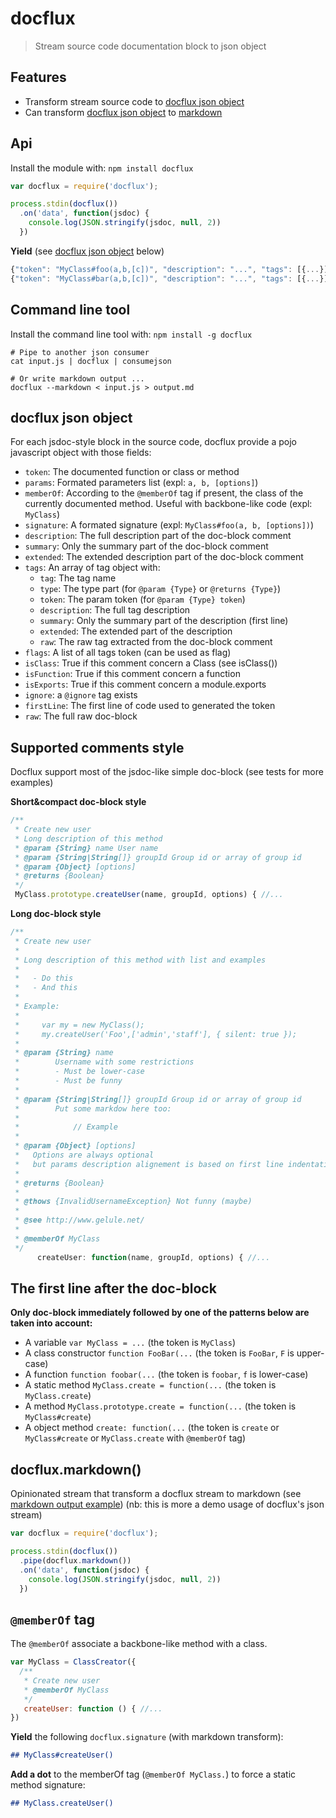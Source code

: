 # docflux

> Stream source code documentation block to json object

## Features

  - Transform stream source code to [docflux json object](#docflux_json_object)
  - Can transform [docflux json object](#docflux_json_object)
    to [markdown](#docflux-markdown-)

## Api

Install the module with: `npm install docflux`

```javascript
var docflux = require('docflux');

process.stdin(docflux())
  .on('data', function(jsdoc) {
    console.log(JSON.stringify(jsdoc, null, 2))
  })
```

**Yield** (see [docflux json object](#docflux-json-object) below)

```javascript
{"token": "MyClass#foo(a,b,[c])", "description": "...", "tags": [{...}]}
{"token": "MyClass#bar(a,b,[c])", "description": "...", "tags": [{...}]}
```

## Command line tool

Install the command line tool with: `npm install -g docflux`

```shell
# Pipe to another json consumer
cat input.js | docflux | consumejson

# Or write markdown output ...
docflux --markdown < input.js > output.md
```

## docflux json object

For each jsdoc-style block in the source code, docflux provide a pojo javascript
object with those fields:

  - `token`:
   The documented function or class or method
  - `params`:
    Formated parameters list (expl: `a, b, [options]`)
  - `memberOf`:
    According to the `@memberOf` tag if present, the class of the currently
    documented method. Useful with backbone-like code (expl: `MyClass`)
  - `signature`:
    A formated signature (expl: `MyClass#foo(a, b, [options])`)
  - `description`:
   The full description part of the doc-block comment
  - `summary`:
   Only the summary part of the doc-block comment
  - `extended`:
   The extended description part of the doc-block comment
  - `tags`:
   An array of tag object with:
     - `tag`: The tag name
     - `type`: The type part (for `@param {Type}` or `@returns {Type}`)
     - `token`: The param token (for `@param {Type} token`)
     - `description`: The full tag description
     - `summary`: Only the summary part of the description (first line)
     - `extended`: The extended part of the description
     - `raw`: The raw tag extracted from the doc-block comment
  - `flags`:
   A list of all tags token (can be used as flag)
  - `isClass`:
   True if this comment concern a Class (see isClass())
  - `isFunction`:
   True if this comment concern a function
  - `isExports`:
   True if this comment concern a module.exports
  - `ignore`:
   a `@ignore` tag exists
  - `firstLine`:
   The first line of code used to generated the token
  - `raw`:
   The full raw doc-block


## Supported comments style

Docflux support most of the jsdoc-like simple doc-block
(see tests for more examples)

**Short&compact doc-block style**

```javascript
/**
 * Create new user
 * Long description of this method
 * @param {String} name User name
 * @param {String|String[]} groupId Group id or array of group id
 * @param {Object} [options]
 * @returns {Boolean}
 */
 MyClass.prototype.createUser(name, groupId, options) { //...
```

**Long doc-block style**
```javascript
/**
 * Create new user
 *
 * Long description of this method with list and examples
 *
 *   - Do this
 *   - And this
 *
 * Example:
 *
 *     var my = new MyClass();
 *     my.createUser('Foo',['admin','staff'], { silent: true });
 *
 * @param {String} name
 *        Username with some restrictions
 *        - Must be lower-case
 *        - Must be funny
 *
 * @param {String|String[]} groupId Group id or array of group id
 *        Put some markdow here too:
 *
 *            // Example
 *
 * @param {Object} [options]
 *   Options are always optional
 *   but params description alignement is based on first line indentation
 *
 * @returns {Boolean}
 *
 * @thows {InvalidUsernameException} Not funny (maybe)
 *
 * @see http://www.gelule.net/
 *
 * @memberOf MyClass
 */
      createUser: function(name, groupId, options) { //...
```

## The first line after the doc-block

**Only doc-block immediately followed by one of the patterns below are taken into account:**

  - A variable `var MyClass = ...` (the token is `MyClass`)
  - A class constructor `function FooBar(...` (the token is `FooBar`, `F` is upper-case)
  - A function `function foobar(...` (the token is `foobar`, `f` is lower-case)
  - A static method `MyClass.create = function(...` (the token is `MyClass.create`)
  - A method `MyClass.prototype.create = function(...` (the token is `MyClass#create`)
  - A object method `create: function(...` (the token is `create`
    or `MyClass#create` or `MyClass.create` with `@memberOf` tag)

## docflux.markdown()

Opinionated stream that transform a docflux stream to markdown
(see  [markdown output example](example_markdown_output.md)) (nb: this
is more a demo usage of docflux's json stream)

```javascript
var docflux = require('docflux');

process.stdin(docflux())
  .pipe(docflux.markdown())
  .on('data', function(jsdoc) {
    console.log(JSON.stringify(jsdoc, null, 2))
  })
```


## `@memberOf` tag

The `@memberOf` associate a backbone-like method with a class.

```javascript
var MyClass = ClassCreator({
  /**
   * Create new user
   * @memberOf MyClass
   */
   createUser: function () { //...
})
```

**Yield** the following `docflux.signature` (with markdown transform):

```markdown
## MyClass#createUser()
```

**Add a dot** to the memberOf tag (`@memberOf MyClass.`) to force a static method signature:

```markdown
## MyClass.createUser()
```
